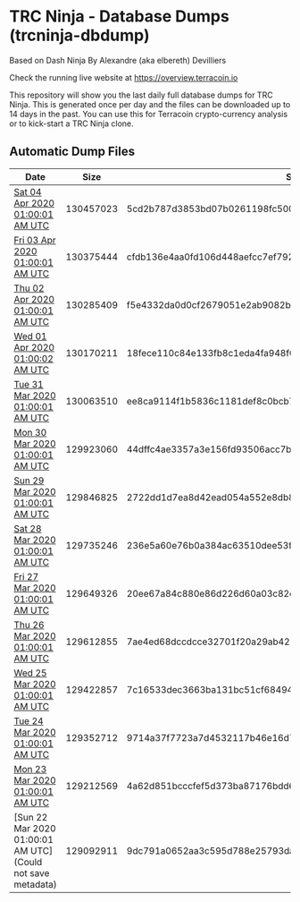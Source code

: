 # TRC Ninja - Database Dumps (trcninja-dbdump)
Based on Dash Ninja By Alexandre (aka elbereth) Devilliers

Check the running live website at https://overview.terracoin.io

This repository will show you the last daily full database dumps for TRC Ninja. This is generated once per day and the files can be downloaded up to 14 days in the past.
You can use this for Terracoin crypto-currency analysis or to kick-start a TRC Ninja clone.


## Automatic Dump Files
| Date | Size | SHA256 |
|--|--|--|
| [Sat 04 Apr 2020 01:00:01 AM UTC]() | 130457023 | 5cd2b787d3853bd07b0261198fc500feaa37c6a49a81d7ca17bda35c4eccb417 | 
| [Fri 03 Apr 2020 01:00:01 AM UTC]() | 130375444 | cfdb136e4aa0fd106d448aefcc7ef792a5efe76cbbbe6a18db61cf6755e91527 | 
| [Thu 02 Apr 2020 01:00:01 AM UTC](https://transfer.sh/aUoc3/trcninja-dbdump-20200402010001.tar.bz2) | 130285409 | f5e4332da0d0cf2679051e2ab9082ba1c353714571b58b997b4cf441d1306321 | 
| [Wed 01 Apr 2020 01:00:02 AM UTC]() | 130170211 | 18fece110c84e133fb8c1eda4fa948f078deb3a99f4ddde92a21cda5b1990556 | 
| [Tue 31 Mar 2020 01:00:01 AM UTC]() | 130063510 | ee8ca9114f1b5836c1181def8c0bcb791e25feeab1bb7ff89a53b934dd22300e | 
| [Mon 30 Mar 2020 01:00:01 AM UTC](https://transfer.sh/tvu3j/trcninja-dbdump-20200330010001.tar.bz2) | 129923060 | 44dffc4ae3357a3e156fd93506acc7b8a418d9e52125acba0d47e79cd6293fe3 | 
| [Sun 29 Mar 2020 01:00:01 AM UTC]() | 129846825 | 2722dd1d7ea8d42ead054a552e8db861d9d04a52e74a64be7f45bd08b62c308f | 
| [Sat 28 Mar 2020 01:00:01 AM UTC]() | 129735246 | 236e5a60e76b0a384ac63510dee53f4995306ffe4e7494b8de115620d2d4c024 | 
| [Fri 27 Mar 2020 01:00:01 AM UTC]() | 129649326 | 20ee67a84c880e86d226d60a03c82eb9daceeb31ced72902ae7545e470a9f040 | 
| [Thu 26 Mar 2020 01:00:01 AM UTC]() | 129612855 | 7ae4ed68dccdcce32701f20a29ab4251395ea2198485fec114e10101c34ae892 | 
| [Wed 25 Mar 2020 01:00:01 AM UTC]() | 129422857 | 7c16533dec3663ba131bc51cf6849480ea8faaf5abe1bbd86c24e20902c779c9 | 
| [Tue 24 Mar 2020 01:00:01 AM UTC]() | 129352712 | 9714a37f7723a7d4532117b46e16d7e6a4d1eb2962cc3c3ae38ff0239ba05711 | 
| [Mon 23 Mar 2020 01:00:01 AM UTC]() | 129212569 | 4a62d851bcccfef5d373ba87176bdd6f5bafcf4054661df66fc0410303da0173 | 
| [Sun 22 Mar 2020 01:00:01 AM UTC](Could not save metadata) | 129092911 | 9dc791a0652aa3c595d788e25793dacbbc6b83f18bf8678eb94a52403b76f3ae | 
